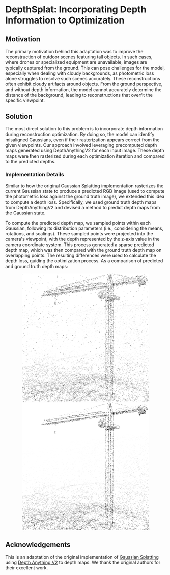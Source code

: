 # DepthSplat: Incorporating Depth Information to Optimization

## Motivation

The primary motivation behind this adaptation was to improve the reconstruction of outdoor scenes featuring tall objects. In such cases, where drones or specialized equipment are unavailable, images are typically captured from the ground. This can pose challenges for the model, especially when dealing with cloudy backgrounds, as photometric loss alone struggles to resolve such scenes accurately. These reconstructions often exhibit cloudy artifacts around objects. From the ground perspective, and without depth information, the model cannot accurately determine the distance of the background, leading to reconstructions that overfit the specific viewpoint.

## Solution

The most direct solution to this problem is to incorporate depth information during reconstruction optimization. By doing so, the model can identify misaligned Gaussians, even if their rasterization appears correct from the given viewpoints. Our approach involved leveraging precomputed depth maps generated using DepthAnythingV2 for each input image. These depth maps were then rasterized during each optimization iteration and compared to the predicted depths.


### Implementation Details

Similar to how the original Gaussian Splatting implementation rasterizes the current Gaussian state to produce a predicted RGB image (used to compute the photometric loss against the ground truth image), we extended this idea to compute a depth loss. Specifically, we used ground truth depth maps from DepthAnythingV2 and devised a method to predict depth maps from the Gaussian state.

To compute the predicted depth map, we sampled points within each Gaussian, following its distribution parameters (i.e., considering the means, rotations, and scalings). These sampled points were projected into the camera's viewpoint, with the depth represented by the z-axis value in the camera coordinate system. This process generated a sparse predicted depth map, which was then compared with the ground truth depth map on overlapping points. The resulting differences were used to calculate the depth loss, guiding the optimization process. As a comparison of predicted and ground truth depth maps:

<p align="center">
  <img src="image-2.png" alt="Image 2" width="400px">
  <img src="image-1.png" alt="Image 1" width="400px">
</p>

## Acknowledgements
This is an adaptation of the original implementation of [Gaussian Splatting](https://github.com/graphdeco-inria/gaussian-splatting) using [Depth Anything V2](https://github.com/DepthAnything/Depth-Anything-V2) to depth maps. We thank the original authors for their excellent work.

